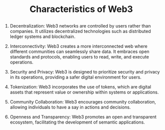 # <p align="center"><strong>Characteristics of Web3</strong></p>


1. Decentralization: Web3 networks are controlled by users rather than companies. It utilizes decentralized technologies such as distributed ledger systems and blockchain.

2. Interconnectivity: Web3 creates a more interconnected web where different communities can seamlessly share data. It embraces open standards and protocols, enabling users to read, write, and execute operations.

3. Security and Privacy: Web3 is designed to prioritize security and privacy in its operations, providing a safer digital environment for users.

4. Tokenization: Web3 incorporates the use of tokens, which are digital assets that represent value or ownership within systems or applications.

5. Community Collaboration: Web3 encourages community collaboration, allowing individuals to have a say in actions and decisions.

6. Openness and Transparency: Web3 promotes an open and transparent ecosystem, facilitating the development of semantic applications.

